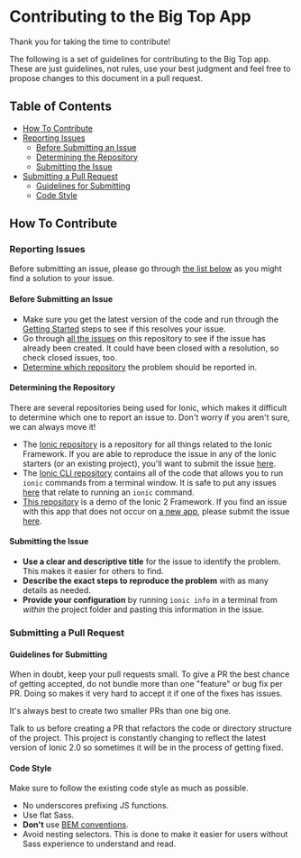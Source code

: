 # Contributing to the Big Top App

Thank you for taking the time to contribute!

The following is a set of guidelines for contributing to the Big Top app. These are just guidelines, not rules, 
use your best judgment and feel free to propose changes to this document in a pull request.

## Table of Contents
 - [How To Contribute](#how-to-contribute)
  - [Reporting Issues](#reporting-issues)
    - [Before Submitting an Issue](#before-submitting-an-issue)
    - [Determining the Repository](#determining-the-repository)
    - [Submitting the Issue](#submitting-the-issue)
  - [Submitting a Pull Request](#submitting-a-pull-request)
    - [Guidelines for Submitting](#guidelines-for-submitting)
    - [Code Style](#code-style)

## How To Contribute

### Reporting Issues

Before submitting an issue, please go through [the list below](#before-submitting-an-issue) as you might find a solution to your issue.

#### Before Submitting an Issue

* Make sure you get the latest version of the code and run through the [Getting Started](https://github.com/Robinyo/big-top#getting-started) steps to see if this resolves your issue.
* Go through [all the issues](https://github.com/Robinyo/big-top/issues) on this repository to see if the issue has already been created. It could have been closed with a resolution, so check closed issues, too.
* [Determine which repository](#determining-the-repository) the problem should be reported in.

#### Determining the Repository

There are several repositories being used for Ionic, which makes it difficult to determine which one to report an issue to. Don't worry if you aren't sure, we can always move it!

* The [Ionic repository](https://github.com/ionic-team/ionic) is a repository for all things related to the Ionic Framework. If you are able to reproduce the issue in any of the Ionic starters (or an existing project), you'll want to submit the issue [here](http://ionicframework.com/submit-issue/).
* The [Ionic CLI repository](https://github.com/ionic-team/ionic-cli) contains all of the code that allows you to run `ionic` commands from a terminal window. It is safe to put any issues [here](https://github.com/ionic-team/ionic-cli/issues) that relate to running an `ionic` command.
* [This repository](https://github.com/ionic-team/ionic-conference-app) is a demo of the Ionic 2 Framework. If you find an issue with this app that does not occur on [a new app](http://ionicframework.com/docs/v2/getting-started/installation/), please submit the issue [here](https://github.com/ionic-team/ionic-conference-app/issues).

#### Submitting the Issue

* **Use a clear and descriptive title** for the issue to identify the problem. This makes it easier for others to find.
* **Describe the exact steps to reproduce the problem** with as many details as needed.
* **Provide your configuration** by running `ionic info` in a terminal from *within* the project folder and pasting this information in the issue.

### Submitting a Pull Request

#### Guidelines for Submitting

When in doubt, keep your pull requests small. To give a PR the best chance of getting accepted, do not bundle more than one "feature" or bug fix per PR. Doing so makes it very hard to accept it if one of the fixes has issues.

It's always best to create two smaller PRs than one big one.

Talk to us before creating a PR that refactors the code or directory structure of the project. This project is constantly changing to reflect the latest version of Ionic 2.0 so sometimes it will be in the process of getting fixed.

#### Code Style

Make sure to follow the existing code style as much as possible.

* No underscores prefixing JS functions.
* Use flat Sass.
 * **Don't** use [BEM conventions](https://css-tricks.com/bem-101/).
 * Avoid nesting selectors. This is done to make it easier for users without Sass experience to understand and read.
